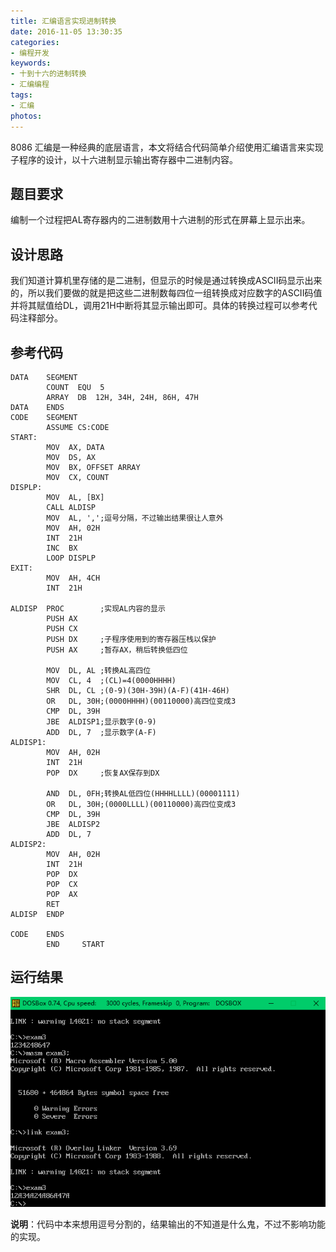 ```yaml
---
title: 汇编语言实现进制转换
date: 2016-11-05 13:30:35
categories:
- 编程开发
keywords:
- 十到十六的进制转换
- 汇编编程
tags:
- 汇编
photos:
---
```


8086 汇编是一种经典的底层语言，本文将结合代码简单介绍使用汇编语言来实现子程序的设计，以十六进制显示输出寄存器中二进制内容。

<!--more-->

## 题目要求

编制一个过程把AL寄存器内的二进制数用十六进制的形式在屏幕上显示出来。

## 设计思路

我们知道计算机里存储的是二进制，但显示的时候是通过转换成ASCII码显示出来的，所以我们要做的就是把这些二进制数每四位一组转换成对应数字的ASCII码值并将其赋值给DL，调用21H中断将其显示输出即可。具体的转换过程可以参考代码注释部分。

## 参考代码

```
DATA	SEGMENT
		COUNT  EQU  5
		ARRAY  DB  12H, 34H, 24H, 86H, 47H
DATA	ENDS
CODE	SEGMENT
		ASSUME CS:CODE
START:
		MOV  AX, DATA
		MOV  DS, AX
		MOV  BX, OFFSET ARRAY
		MOV  CX, COUNT
DISPLP:
		MOV  AL, [BX]
		CALL ALDISP
		MOV  AL, ',';逗号分隔，不过输出结果很让人意外
		MOV  AH, 02H
		INT  21H
		INC  BX
		LOOP DISPLP
EXIT:
		MOV  AH, 4CH
		INT  21H

ALDISP	PROC		;实现AL内容的显示
		PUSH AX
		PUSH CX
		PUSH DX		;子程序使用到的寄存器压栈以保护
		PUSH AX		;暂存AX，稍后转换低四位

		MOV  DL, AL ;转换AL高四位
		MOV  CL, 4	;(CL)=4(0000HHHH)
		SHR  DL, CL	;(0-9)(30H-39H)(A-F)(41H-46H)
		OR   DL, 30H;(0000HHHH)(00110000)高四位变成3
		CMP  DL, 39H
		JBE  ALDISP1;显示数字(0-9)
		ADD  DL, 7	;显示数字(A-F)
ALDISP1:
		MOV  AH, 02H
		INT  21H
		POP  DX		;恢复AX保存到DX

		AND  DL, 0FH;转换AL低四位(HHHHLLLL)(00001111)
		OR   DL, 30H;(0000LLLL)(00110000)高四位变成3
		CMP  DL, 39H
		JBE  ALDISP2
		ADD  DL, 7
ALDISP2:
		MOV  AH, 02H
		INT  21H
		POP  DX
		POP  CX
		POP  AX
		RET
ALDISP	ENDP

CODE	ENDS
		END 	START
```

## 运行结果

![result](https://raw.githubusercontent.com/Evandoz/blob/master/Assembly/exchange.png)

**说明**：代码中本来想用逗号分割的，结果输出的不知道是什么鬼，不过不影响功能的实现。
